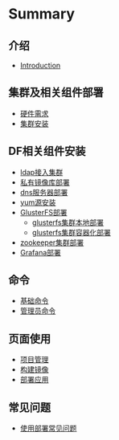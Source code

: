 # Summary

## 介绍
* [Introduction](README.md)
<!--
* [Introduction](introduction.md)
 -->

## 集群及相关组件部署

* [硬件需求](install/cluster/hardware.md)
* [集群安装](install/cluster/install-cluster.md)


## DF相关组件安装
* [ldap接入集群]()
* [私有镜像库部署](install/other/private-registry.md)
* [dns服务器部署](install/other/dnsmasq.md)
* [yum源安装](install/other/yum-install.md)
* [GlusterFS部署](glusterfs/README.md)
  * [glusterfs集群本地部署](glusterfs/local-install.md)
  * [glusterfs集群容器化部署](glusterfs/container-install.md)
* [zookeeper集群部署](zookeeper/local-install.md)
* [Grafana部署](grafana-promethus/README.md)


## 命令
* [基础命令](part-command/oc-command.md)
* [管理员命令](part-command/oc-adm.md)


## 页面使用
* [项目管理](part-webuse/management-project.md)
* [构建镜像](part-webuse/build-image.md)
* [部署应用](part-webuse/run-app.md)


## 常见问题
* [使用部署常见问题](FAQ.md)


<!-- 
## 最后部分
* [写文档之前读这里](end/README.md)
-->
